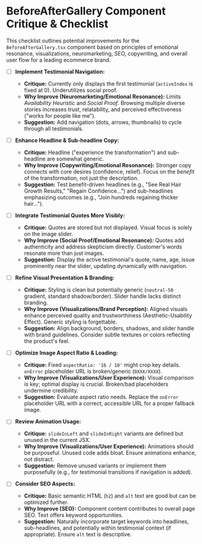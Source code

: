 # BeforeAfterGallery Component Critique & Checklist

This checklist outlines potential improvements for the `BeforeAfterGallery.tsx` component based on principles of emotional resonance, visualizations, neuromarketing, SEO, copywriting, and overall user flow for a leading ecommerce brand.

- [ ] **Implement Testimonial Navigation:**
    - **Critique:** Currently only displays the first testimonial (`activeIndex` is fixed at 0). Underutilizes social proof.
    - **Why Improve (Neuromarketing/Emotional Resonance):** Limits *Availability Heuristic* and *Social Proof*. Browsing multiple diverse stories increases trust, relatability, and perceived effectiveness ("works for people like me").
    - **Suggestion:** Add navigation (dots, arrows, thumbnails) to cycle through all testimonials.

- [ ] **Enhance Headline & Sub-headline Copy:**
    - **Critique:** Headline ("experience the transformation") and sub-headline are somewhat generic.
    - **Why Improve (Copywriting/Emotional Resonance):** Stronger copy connects with core desires (confidence, relief). Focus on the *benefit* of the transformation, not just the description.
    - **Suggestion:** Test benefit-driven headlines (e.g., "See Real Hair Growth Results," "Regain Confidence...") and sub-headlines emphasizing outcomes (e.g., "Join hundreds regaining thicker hair...").

- [ ] **Integrate Testimonial Quotes More Visibly:**
    - **Critique:** Quotes are stored but not displayed. Visual focus is solely on the image slider.
    - **Why Improve (Social Proof/Emotional Resonance):** Quotes add authenticity and address skepticism directly. Customer's words resonate more than just images.
    - **Suggestion:** Display the active testimonial's quote, name, age, issue prominently near the slider, updating dynamically with navigation.

- [ ] **Refine Visual Presentation & Branding:**
    - **Critique:** Styling is clean but potentially generic (`neutral-50` gradient, standard shadow/border). Slider handle lacks distinct branding.
    - **Why Improve (Visualizations/Brand Perception):** Aligned visuals enhance perceived quality and trustworthiness (Aesthetic-Usability Effect). Generic styling is forgettable.
    - **Suggestion:** Align background, borders, shadows, and slider handle with brand guidelines. Consider subtle textures or colors reflecting the product's feel.

- [ ] **Optimize Image Aspect Ratio & Loading:**
    - **Critique:** Fixed `aspectRatio: '16 / 10'` might crop key details. `onError` placeholder URL is broken/generic (`0XXX/XXXX`).
    - **Why Improve (Visualizations/User Experience):** Visual comparison is key; optimal display is crucial. Broken/bad placeholders undermine credibility.
    - **Suggestion:** Evaluate aspect ratio needs. Replace the `onError` placeholder URL with a correct, accessible URL for a proper fallback image.

- [ ] **Review Animation Usage:**
    - **Critique:** `slideInLeft` and `slideInRight` variants are defined but unused in the current JSX.
    - **Why Improve (Visualizations/User Experience):** Animations should be purposeful. Unused code adds bloat. Ensure animations enhance, not distract.
    - **Suggestion:** Remove unused variants or implement them purposefully (e.g., for testimonial transitions if navigation is added).

- [ ] **Consider SEO Aspects:**
    - **Critique:** Basic semantic HTML (`h2`) and `alt` text are good but can be optimized further.
    - **Why Improve (SEO):** Component content contributes to overall page SEO. Text offers keyword opportunities.
    - **Suggestion:** Naturally incorporate target keywords into headlines, sub-headlines, and potentially within testimonial context (if appropriate). Ensure `alt` text is descriptive. 